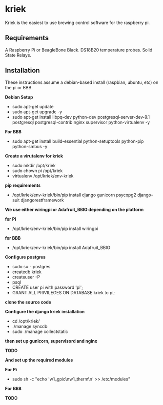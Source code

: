 kriek
=====

Kriek is the easiest to use brewing control software for the raspberry pi.

Requirements
------------

A Raspberry Pi or BeagleBone Black.
DS18B20 temperature probes.
Solid State Relays.

Installation
------------

These instructions assume a debian-based install (raspbian, ubuntu, etc) on the pi or BBB.

**Debian Setup**
* sudo apt-get update
* sudo apt-get upgrade -y
* sudo apt-get install libpq-dev python-dev postgresql-server-dev-9.1  postgresql postgresql-contrib nginx supervisor python-virtualenv -y

**For BBB**
* sudo apt-get install build-essential python-setuptools python-pip python-smbus -y

**Create a virutalenv for kriek**

* sudo mkdir /opt/kriek
* sudo chown pi /opt/kriek
* virtualenv /opt/kriek/env-kriek

**pip requirements**

* /opt/kriek/env-kriek/bin/pip install django gunicorn psycopg2 django-suit djangorestframework

**We use either wiringpi or Adafruit_BBIO depending on the platform**

**for Pi**

* /opt/kriek/env-kriek/bin/pip install wiringpi

**for BBB**

* /opt/kriek/env-kriek/bin/pip install Adafruit_BBIO


**Configure postgres**

* sudo su - postgres
* createdb kriek
* createuser -P
* psql 
* CREATE user pi with password 'pi';
* GRANT ALL PRIVILEGES ON DATABASE kriek to pi;

**clone the source code**

**Configure the django kriek installation**

* cd /opt/kriek/
* ./manage syncdb
* sudo ./manage collectstatic

**then set up gunicorn, supervisord and nginx**

**TODO**

**And set up the required modules**

**For Pi**

* sudo sh -c "echo 'w1_gpio\nw1_therm\n' >> /etc/modules"

**For BBB**

**TODO**

